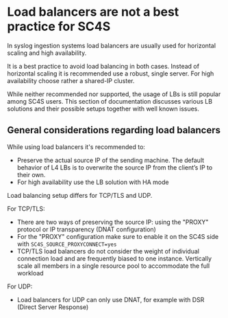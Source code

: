 # Load balancers are not a best practice for SC4S
In syslog ingestion systems load balancers are usually used for horizontal scaling and high availability.

It is a best practice to avoid load balancing in both cases. Instead of horizontal scaling it is recommended use a robust, single server. For high availability choose rather a shared-IP cluster.

While neither recommended nor supported, the usage of LBs is still popular among SC4S users. This section of documentation discusses various LB solutions and their possible setups together with well known issues.

## General considerations regarding load balancers
While using load balancers it's recommended to:
- Preserve the actual source IP of the sending machine. The default behavior of L4 LBs is to overwrite the source IP from the client’s IP to their own.
- For high availability use the LB solution with HA mode

Load balancing setup differs for TCP/TLS and UDP.

For TCP/TLS:
- There are two ways of preserving the source IP: using the "PROXY" protocol or IP transparency (DNAT configuration)
- For the "PROXY" configuration make sure to enable it on the SC4S side with  `SC4S_SOURCE_PROXYCONNECT=yes`
- TCP/TLS load balancers do not consider the weight of individual connection load and are frequently biased to one instance. Vertically scale all members in a single resource pool to accommodate the full workload

For UDP:
- Load balancers for UDP can only use DNAT, for example with DSR (Direct Server Response)